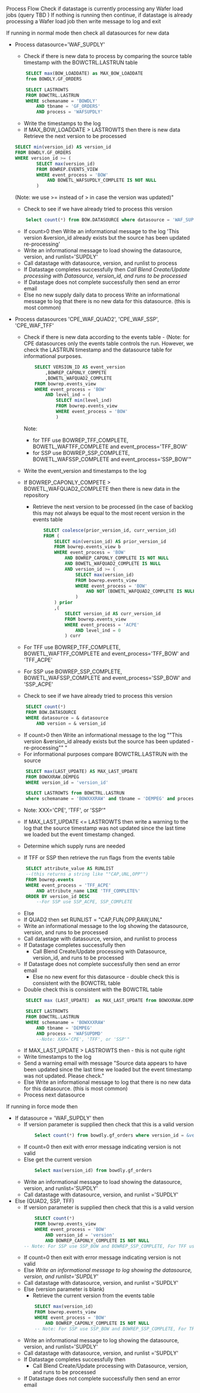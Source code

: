 Process Flow
Check if datastage is currently processing any Wafer load jobs  (query TBD  )
If nothing is running then continue, if datastage is already processing a Wafer load job then write message to log and exit

If running in normal mode then check all datasources for new data

 - Process datasource='WAF_SUPDLY'
   - Check if there is new data to process by comparing the source table timestamp with the BOWCTRL.LASTRUN table
    
    ```sql
        SELECT max(BOW_LOADDATE) as MAX_BOW_LOADDATE
        from BOWDLY.GF_ORDERS
    ```
    ```sql
        SELECT LASTROWTS
        FROM BOWCTRL.LASTRUN
        WHERE schemaname = 'BOWDLY'
            AND tbname = 'GF_ORDERS'
            AND process = 'WAFSUPDLY'
    ```

   - Write the timestamps to the log
   - If MAX_BOW_LOADDATE > LASTROWTS then there is new data
    Retrieve the next version to be processed
    ```sql
    SELECT min(version_id) AS version_id
    FROM BOWDLY.GF_ORDERS
    WHERE version_id >= (
            SELECT max(version_id)
            FROM BOWREP.EVENTS_VIEW
            WHERE event_process = 'BOW'
                AND BOWETL_WAFSUPDLY_COMPLETE IS NOT NULL
            )
    ```
    (Note: we use >= instead of > in case the version was updated)"
   - Check to see if we have already tried to process this version
    ```sql
        Select count(*) from BOW.DATASOURCE where datasource = 'WAF_SUPDLY' and version=&version_id
    ```
   - If count>0 then Write an informational message to the log 'This version &version_id already exists but the source has been updated re-processing'
   - Write an informational message to load showing the datasource, version, and runlist='SUPDLY'
   - Call datastage with datasource, version, and runlist to process
   - If Datastage completes successfully then _Call Blend Create/Update processing with Datasource, version_id, and runs to be processed_
   - If Datastage does not complete successfully then send an error email
   - Else no new supply daily data to process
        Write an informational message to log that there is no new data for this datasource.  (this is most common)

 - Process datasources 'CPE_WAF_QUAD2', 'CPE_WAF_SSP', 'CPE_WAF_TFF'
  
   - Check if there is new data according to the events table - (Note: for CPE datasources only the events table controls the run.  However, we check the LASTRUN timestamp and the datasource table for informational purposes.
        
        ```sql
            SELECT VERSION_ID AS event_version
                ,BOWREP_CAPONLY_COMPETE
                ,BOWETL_WAFQUAD2_COMPLETE
            FROM bowrep.events_view
            WHERE event_process = 'BOW'
                AND level_ind = (
                    SELECT min(level_ind)
                    FROM bowrep.events_view
                    WHERE event_process = 'BOW'
                    )

        ```

        Note:
        - for TFF use BOWREP_TFF_COMPLETE, BOWETL_WAFTFF_COMPLETE and event_process='TFF_BOW'
        - for SSP use BOWREP_SSP_COMPLETE, BOWETL_WAFSSP_COMPLETE and event_process='SSP_BOW'"
   - Write the event_version and timestamps to the log
   - If BOWREP_CAPONLY_COMPETE > BOWETL_WAFQUAD2_COMPLETE then there is new data in the repository
  
     - Retrieve the next version to be processed (in the case of backlog this may not always be equal to the most recent version in the events table

        ```sql
            SELECT coalesce(prior_version_id, curr_version_id)
            FROM (
                SELECT min(version_id) AS prior_version_id
                FROM bowrep.events_view b
                WHERE event_process = 'BOW'
                    AND BOWREP_CAPONLY_COMPLETE IS NOT NULL
                    AND BOWETL_WAFQUAD2_COMPLETE IS NULL
                    AND version_id >= (
                        SELECT max(version_id)
                        FROM bowrep.events_view
                        WHERE event_process = 'BOW'
                            AND NOT (BOWETL_WAFQUAD2_COMPLETE IS NULL)
                        )
                ) prior
                ,(
                    SELECT version_id AS curr_version_id
                    FROM bowrep.events_view
                    WHERE event_process = 'ACPE'
                        AND level_ind = 0
                    ) curr
        ```

    - For TFF use BOWREP_TFF_COMPLETE, BOWETL_WAFTFF_COMPLETE and event_process='TFF_BOW' and 'TFF_ACPE'
  
    - For SSP use BOWREP_SSP_COMPLETE, BOWETL_WAFSSP_COMPLETE and event_process='SSP_BOW' and 'SSP_ACPE'
   - Check to see if we have already tried to process this version
  
    ```sql
        SELECT count(*)
        FROM BOW.DATASOURCE
        WHERE datasource = & datasource
            AND version = & version_id
    ```
   - If count>0 then Write an informational message to the log ""This version &version_id already exists but the source has been updated - re-processing"" "
   - For informational purposes compare BOWCTRL.LASTRUN with the source
    ```sql
        SELECT max(LAST_UPDATE) AS MAX_LAST_UPDATE
        FROM BOWXXRAW.DEMPEG
        WHERE version_id = 'version_id'
    ```

    ```sql
        SELECT LASTROWTS from BOWCTRL.LASTRUN
        where schemaname = 'BOWXXXRAW' and tbname = 'DEMPEG' and process = 'WAFSUPDMD'
    ```

    - Note: XXX='CPE', 'TFF', or 'SSP'"
  
   - If  MAX_LAST_UPDATE <= LASTROWTS then write a warning to the log that the source timestamp was not updated since the last time we loaded but the event timestamp changed.
   - Determine which supply runs are needed
   - If TFF or SSP then retrieve the run flags from the events table
    ```sql
        SELECT attribute_value AS RUNLIST
        --(this returns a string like ""CAP,UNL,OPP"")
        FROM bowrep.events
        WHERE event_process = 'TFF_ACPE'
            AND attribute_name LIKE 'TFF_COMPLETE%'
        ORDER BY version_id DESC
            --For SSP use SSP_ACPE, SSP_COMPLETE
    ```
   - Else
   - If QUAD2 then set RUNLIST = "CAP,FUN,OPP,RAW,UNL"
   - Write an informational message to the log showing the datasource, version, and runs to be processed
   - Call datastage with datasource, version, and runlist to process
   - If Datastage completes successfully then
     - Call Blend Create/Update processing with Datasource, version_id, and runs to be processed
   - If Datastage does not complete successfully then send an error email
     - Else no new event for this datasource - double check this is consistent with the BOWCTRL table
   - Double check this is consistent with the BOWCTRL table
    ```sql
        SELECT max (LAST_UPDATE)  as MAX_LAST_UPDATE from BOWXXRAW.DEMPEG
    ```
    ```sql
        SELECT LASTROWTS
        FROM BOWCTRL.LASTRUN
        WHERE schemaname = 'BOWXXXRAW'
            AND tbname = 'DEMPEG'
            AND process = 'WAFSUPDMD'
            --Note: XXX='CPE', 'TFF', or 'SSP'"
    ```
   - If  MAX_LAST_UPDATE > LASTROWTS then   - this is not quite right
   - Write timestamps to the log
   - Send a warning email with message "Source data appears to have been updated since the last time we loaded but the event timestamp was not updated.  Please check."
   - Else Write an informational message to log that there is no new data for this datasource.  (this is most common)
   - Process next datasource

If running in force mode then
- If datasource = 'WAF_SUPDLY' then
  - If version parameter is supplied then check that this is a valid version
      ```sql
          Select count(*) from bowdly.gf_orders where version_id = &version_id
      ```
  - If count=0 then exit with error message indicating version is not valid
  - Else get the current version
      ```sql
          Select max(version_id) from bowdly.gf_orders
      ```
  - Write an informational message to load showing the datasource, version, and runlist='SUPDLY'
  - Call datastage with datasource, version, and runlist ='SUPDLY'
- Else  (QUAD2, SSP, TFF)
  - If version parameter is supplied then check that this is a valid version
    ```sql
        SELECT count(*)
        FROM bowrep.events_view
        WHERE event_process = 'BOW'
            AND version_id = 'version'
            AND BOWREP_CAPONLY_COMPLETE IS NOT NULL
    -- Note: For SSP use SSP_BOW and BOWREP_SSP_COMPLETE, For TFF use TFF_BOW and BOWREP_TFF_COMPLETE"
    ```
  - If count=0 then exit with error message indicating version is not valid
  - Else _Write an informational message to log showing the datasource, version, and runlist='SUPDLY'_
  - Call datastage with datasource, version, and runlist ='SUPDLY'
  - Else (version parameter is blank)
    - Retrieve the current version from the events table
    ```sql
        SELECT max(version_id)
        FROM bowrep.events_view
        WHERE event_process = 'BOW'
            AND BOWREP_CAPONLY_COMPLETE IS NOT NULL
        -- Note: For SSP use SSP_BOW and BOWREP_SSP_COMPLETE, For TFF use TFF_BOW and BOWREP_TFF_COMPLETE"
    ```
  - Write an informational message to log showing the datasource, version, and runlist='SUPDLY'
  - Call datastage with datasource, version, and runlist ='SUPDLY'
  - If Datastage completes successfully then
    - Call Blend Create/Update processing with Datasource, version, and runs to be processed
  - If Datastage does not complete successfully then send an error email
